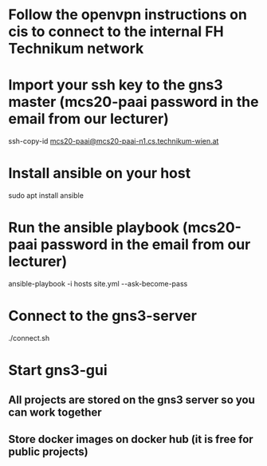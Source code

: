 # Follow the openvpn instructions on cis to connect to the internal FH Technikum network
# Import your ssh key to the gns3 master (mcs20-paai password in the email from our lecturer)
ssh-copy-id mcs20-paai@mcs20-paai-n1.cs.technikum-wien.at
# Install ansible on your host
sudo apt install ansible
# Run the ansible playbook (mcs20-paai password in the email from our lecturer)
ansible-playbook -i hosts site.yml --ask-become-pass
# Connect to the gns3-server
./connect.sh
# Start gns3-gui
## All projects are stored on the gns3 server so you can work together
## Store docker images on docker hub (it is free for public projects)
